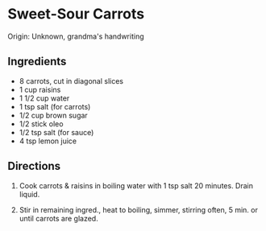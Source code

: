 # Sweet-Sour Carrots

Origin: Unknown, grandma's handwriting

## Ingredients

- 8 carrots, cut in diagonal slices
- 1 cup raisins
- 1 1/2 cup water
- 1 tsp salt (for carrots)
- 1/2 cup brown sugar
- 1/2 stick oleo
- 1/2 tsp salt (for sauce)
- 4 tsp lemon juice

## Directions

1. Cook carrots & raisins in boiling water with 1 tsp salt 20 minutes. Drain liquid.

2. Stir in remaining ingred., heat to boiling, simmer, stirring often, 5 min. or until carrots are glazed.